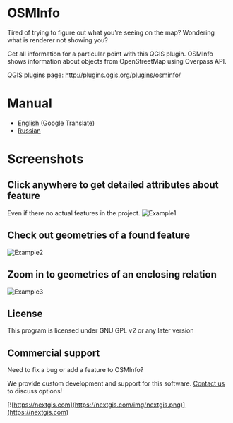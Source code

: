 # OSMInfo
Tired of trying to figure out what you're seeing on the map?
Wondering what is renderer not showing you?

Get all information for a particular point with this QGIS plugin. OSMInfo shows information about objects from OpenStreetMap using Overpass API.

QGIS plugins page: http://plugins.qgis.org/plugins/osminfo/

# Manual

* [English](https://translate.google.com/translate?sl=ru&tl=en&js=y&prev=_t&hl=en&ie=UTF-8&u=http%3A%2F%2Fgis-lab.info%2Fqa%2Fosminfo.html&edit-text=) (Google Translate)
* [Russian](http://gis-lab.info/qa/osminfo.html)

# Screenshots

## Click anywhere to get detailed attributes about feature
Even if there no actual features in the project.
![Example1](/img/example1.png)

## Check out geometries of a found feature
![Example2](/img/example2.png)

## Zoom in to geometries of an enclosing relation
![Example3](/img/example3.png)

License
-------------
This program is licensed under GNU GPL v2 or any later version

Commercial support
----------
Need to fix a bug or add a feature to OSMInfo? 

We provide custom development and support for this software. [Contact us](https://nextgis.com/contact/) to discuss options!

[![https://nextgis.com](https://nextgis.com/img/nextgis.png)](https://nextgis.com)
